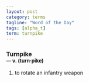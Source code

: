 ```yaml
---
layout: post
category: terms
tagline: "Word of the Day"
tags: [alpha_t]
term: turnpike
---
```


<h3>Turnpike<br/> <small>&mdash; v. (turn<span>&middot;</span>pike)</small></h3>
<p><ol><li>to rotate an infantry weapon</li>
</ol></p>
